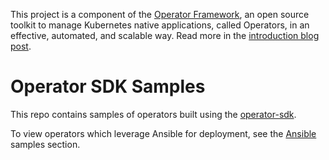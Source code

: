 This project is a component of the [Operator Framework](https://github.com/operator-framework), an open source toolkit to manage Kubernetes native applications, called Operators, in an effective, automated, and scalable way. Read more in the [introduction blog post](https://coreos.com/blog/introducing-operator-framework).

# Operator SDK Samples
This repo contains samples of operators built using the [operator-sdk][operator_sdk].

To view operators which leverage Ansible for deployment, see the [Ansible][ansible_examples] samples section.

[operator_sdk]:https://github.com/coreos/operator-sdk
[ansible_examples]:./ansible/
